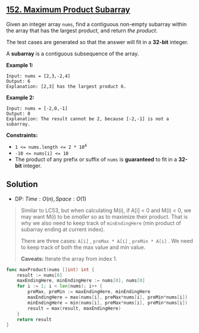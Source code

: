 ## [152. Maximum Product Subarray](https://leetcode.com/problems/maximum-product-subarray/)


Given an integer array `nums`, find a contiguous non-empty subarray within the array that has the largest product, and return _the product_.

The test cases are generated so that the answer will fit in a **32-bit** integer.

A **subarray** is a contiguous subsequence of the array.

**Example 1:**

```
Input: nums = [2,3,-2,4]
Output: 6
Explanation: [2,3] has the largest product 6.
```

**Example 2:**

```
Input: nums = [-2,0,-1]
Output: 0
Explanation: The result cannot be 2, because [-2,-1] is not a subarray.
```

**Constraints:**

*   <code>1 <= nums.length <= 2 * 10<sup>4</sup></code>
*   `-10 <= nums[i] <= 10`
*   The product of any prefix or suffix of `nums` is **guaranteed** to fit in a **32-bit** integer.



## Solution

- DP: $Time: O(n), Space: O(1)$ 

> Similar to LC53, but when calculating M(i), if A[i] < 0 and M(i) < 0, we may want M(i) to be *smaller* so as to maximize their product. That is why we also need to keep track of `minEndingHere` (min product of subarray ending at current index).
>
> There are three cases: `A[i]` , `preMax * A[i]` , `preMin * A[i]` . We need to keep track of both the max value and min value.
>
> **Caveats:** Iterate the array from index 1.

```go
func maxProduct(nums []int) int {
    result := nums[0]
    maxEndingHere, minEndingHere := nums[0], nums[0]
    for i := 1; i < len(nums); i++ {
        preMax, preMin := maxEndingHere, minEndingHere
        maxEndingHere = max(nums[i], preMax*nums[i], preMin*nums[i])
        minEndingHere = min(nums[i], preMax*nums[i], preMin*nums[i])
        result = max(result, maxEndingHere)
    }
    return result
}
```
